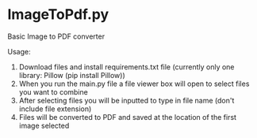 # ImageToPdf.py
Basic Image to PDF converter

Usage:
1. Download files and install requirements.txt file (currently only one library: Pillow (pip install Pillow))
2. When you run the main.py file a file viewer box will open to select files you want to combine
3. After selecting files you will be inputted to type in file name (don't include file extension)
4. Files will be converted to PDF and saved at the location of the first image selected

